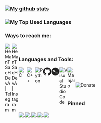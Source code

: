 ### [![My github stats](https://github-readme-stats.vercel.app/api?username=hemantsachdeva&hide=prs&count_private=true&show_icons=true&theme=vision-friendly-dark)](https://www.github.com/HemantSachdeva?tab=repositories)
### ![My Top Used Languages](https://github-readme-stats.vercel.app/api/top-langs/?username=hemantsachdeva&exclude_repo=device_xiaomi_laurel_sprout,vendor_xiaomi_laurel_sprout,kernel_xiaomi_laurel_sprout,dt_laurel_sprout,dt_laurel_sprout_r,vt_laurel_sprout_r,kt_laurel_sprout_r,build_soong_java,hardware_qcom-caf_sm8150_media,hardware_qcom-caf_sm8150_audio,hardware_qcom-caf_sm8150_display)
### Ways to reach me:

[<img align="left" alt="HeManTSacHDevA | Telegram" width="22px" src="https://cdn.jsdelivr.net/npm/simple-icons@3.10.0/icons/telegram.svg" />](https://www.telegram.me/HeManTSacHDevA)
[<img align="left" alt="HeManTSacHDevA | Instagram" width="22px" src="https://cdn.jsdelivr.net/npm/simple-icons@v3/icons/instagram.svg" />](https://www.instagram.com/hemant_007.me)
<br/>
### Languages and Tools:
[<img align="left" alt="C" width="26px" src="https://cdn.jsdelivr.net/npm/simple-icons@3.10.0/icons/c.svg"/>](C)
[<img align="left" alt="C++" width="26px" src="https://cdn.jsdelivr.net/npm/simple-icons@3.10.0/icons/cplusplus.svg"/>](C++)
[<img align="left" alt="Python" width="26px" src="https://cdn.jsdelivr.net/npm/simple-icons@3.10.0/icons/python.svg"/>](Python)
[<img align="left" alt="GitHub" width="26px" src="https://raw.githubusercontent.com/github/explore/78df643247d429f6cc873026c0622819ad797942/topics/github/github.png" />](GitHub)
[<img align="left" alt="Terminal" width="26px" src="https://raw.githubusercontent.com/github/explore/80688e429a7d4ef2fca1e82350fe8e3517d3494d/topics/terminal/terminal.png" />](Terminal)
[<img align="left" alt="Visual Studio Code" width="26px" src="https://cdn.jsdelivr.net/npm/simple-icons@3.10.0/icons/visualstudio.svg"/>](VS)
[<img align="left" alt="Manjaro" width="26px" src="https://cdn.jsdelivr.net/npm/simple-icons@3.10.0/icons/manjaro.svg"/>](manjarolinux)
<br /><br />

[<img align="left" alt="Donate" width="200px" src="https://i.imgur.com/mAfvwsh.jpg"/>](https://razorpay.com/payment-button/pl_GG9eK9S2tqKxjw/view/)
<br /> <br />

### Pinned
<a href="https://github.com/HemantSachdeva/OOP-3rdSem">
  <img align="center" src="https://github-readme-stats.vercel.app/api/pin/?username=HemantSachdeva&repo=OOP-3rdSem&show_owner=true)" />
</a>
<a href="https://github.com/HemantSachdeva/Ds-3rdSem">
  <img align="center" src="https://github-readme-stats.vercel.app/api/pin/?username=HemantSachdeva&repo=Ds-3rdSem&show_owner=true)" />
</a>
<a href="https://github.com/HemantSachdeva/ITW-3rdSem">
  <img align="center" src="https://github-readme-stats.vercel.app/api/pin/?username=HemantSachdeva&repo=ITW-3rdSem&show_owner=true)" />
</a>
<a href="https://github.com/HemantSachdeva/device_xiaomi_laurel_sprout">
  <img align="center" src="https://github-readme-stats.vercel.app/api/pin/?username=HemantSachdeva&repo=device_xiaomi_laurel_sprout&show_owner=true)" />
</a>
<a href="https://github.com/HemantSachdeva/MrBond007Bot">
  <img align="center" src="https://github-readme-stats.vercel.app/api/pin/?username=HemantSachdeva&repo=MrBond007Bot&show_owner=true)" />
</a>